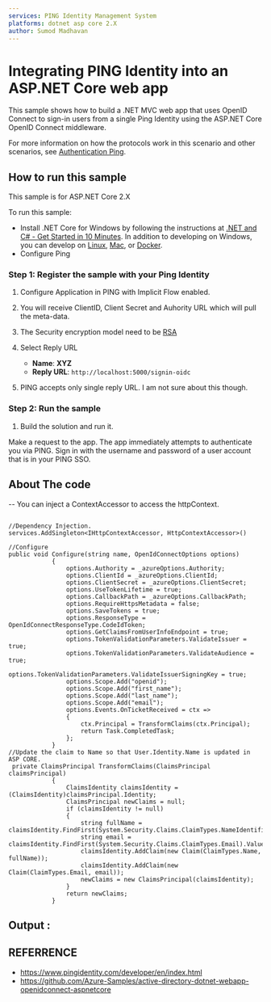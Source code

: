 ```yaml
---
services: PING Identity Management System
platforms: dotnet asp core 2.X
author: Sumod Madhavan
---
```


# Integrating PING Identity into an ASP.NET Core web app

This sample shows how to build a .NET MVC web app that uses OpenID Connect to sign-in users from a single Ping Identity  using the ASP.NET Core OpenID Connect middleware.

For more information on how the protocols work in this scenario and other scenarios, see [Authentication Ping](https://www.pingidentity.com/en/resources/client-library/articles/openid-connect.html).

## How to run this sample

This sample is for ASP.NET Core 2.X

To run this sample:
- Install .NET Core for Windows by following the instructions at [.NET and C# - Get Started in 10 Minutes](https://www.microsoft.com/net/core). In addition to developing on Windows, you can develop on [Linux](https://www.microsoft.com/net/core#linuxredhat), [Mac](https://www.microsoft.com/net/core#macos), or [Docker](https://www.microsoft.com/net/core#dockercmd).
- Configure Ping

### Step 1: Register the sample with your Ping Identity

1. Configure Application in PING with Implicit Flow enabled.

2. You will receive ClientID, Client Secret and Auhority URL which will pull the meta-data.

3. The Security encryption model need to be [RSA](https://docs.pingidentity.com/bundle/rsaik20_sm_rsaIntegrationKit/page/rsaik_c_RSASecurIDIntegrationKit.html)

4. Select Reply URL
   - **Name**: **XYZ**
   - **Reply URL**: `http://localhost:5000/signin-oidc`
  
5. PING accepts only single reply URL. I am not sure about this though.   


### Step 2: Run the sample

1. Build the solution and run it.

Make a request to the app. The app immediately attempts to authenticate you via PING. Sign in with the username and password of a user account that is in your PING SSO. 

## About The code

-- You can inject a ContextAccessor to access the httpContext.

```Dependency Injection

//Dependency Injection.
services.AddSingleton<IHttpContextAccessor, HttpContextAccessor>()

//Configure
public void Configure(string name, OpenIdConnectOptions options)
            {
                options.Authority = _azureOptions.Authority;
                options.ClientId = _azureOptions.ClientId;
                options.ClientSecret = _azureOptions.ClientSecret;
                options.UseTokenLifetime = true;
                options.CallbackPath = _azureOptions.CallbackPath;
                options.RequireHttpsMetadata = false;
                options.SaveTokens = true;
                options.ResponseType = OpenIdConnectResponseType.CodeIdToken;
                options.GetClaimsFromUserInfoEndpoint = true;
                options.TokenValidationParameters.ValidateIssuer = true;
                options.TokenValidationParameters.ValidateAudience = true;
                options.TokenValidationParameters.ValidateIssuerSigningKey = true;
                options.Scope.Add("openid");
                options.Scope.Add("first_name");
                options.Scope.Add("last_name");
                options.Scope.Add("email");
                options.Events.OnTicketReceived = ctx =>
                {
                    ctx.Principal = TransformClaims(ctx.Principal);
                    return Task.CompletedTask;
                };
            }
//Update the claim to Name so that User.Identity.Name is updated in ASP CORE.
 private ClaimsPrincipal TransformClaims(ClaimsPrincipal claimsPrincipal)
            {
                ClaimsIdentity claimsIdentity = (ClaimsIdentity)claimsPrincipal.Identity;
                ClaimsPrincipal newClaims = null;
                if (claimsIdentity != null)
                {
                    string fullName = claimsIdentity.FindFirst(System.Security.Claims.ClaimTypes.NameIdentifier).Value;
                    string email = claimsIdentity.FindFirst(System.Security.Claims.ClaimTypes.Email).Value;
                    claimsIdentity.AddClaim(new Claim(ClaimTypes.Name, fullName));
                    claimsIdentity.AddClaim(new Claim(ClaimTypes.Email, email));
                    newClaims = new ClaimsPrincipal(claimsIdentity);
                }
                return newClaims;
            }

```

## Output : 

## REFERRENCE

- https://www.pingidentity.com/developer/en/index.html
- https://github.com/Azure-Samples/active-directory-dotnet-webapp-openidconnect-aspnetcore
